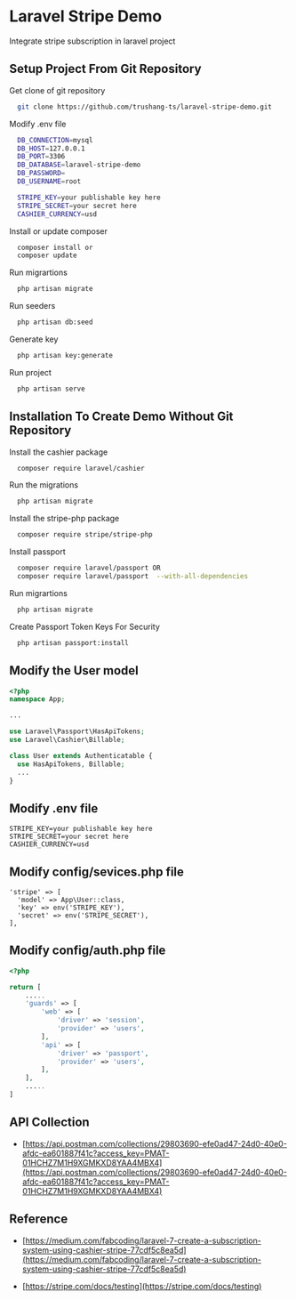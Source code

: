 
# Laravel Stripe Demo

Integrate stripe subscription in laravel project


## Setup Project From Git Repository

Get clone of git repository

```bash
  git clone https://github.com/trushang-ts/laravel-stripe-demo.git
```

Modify .env file

```bash
  DB_CONNECTION=mysql
  DB_HOST=127.0.0.1
  DB_PORT=3306
  DB_DATABASE=laravel-stripe-demo
  DB_PASSWORD=
  DB_USERNAME=root

  STRIPE_KEY=your publishable key here
  STRIPE_SECRET=your secret here
  CASHIER_CURRENCY=usd
```

Install or update composer

```bash
  composer install or
  composer update
```

Run migrartions

```bash
  php artisan migrate
```

Run seeders

```bash
  php artisan db:seed
```

Generate key

```bash
  php artisan key:generate
```

Run project

```bash
  php artisan serve
```


## Installation To Create Demo Without Git Repository

Install the cashier package

```bash
  composer require laravel/cashier
```

Run the migrations

```bash
  php artisan migrate
```

Install the stripe-php package

```bash
  composer require stripe/stripe-php
```

Install passport

```bash
  composer require laravel/passport OR 
  composer require laravel/passport  --with-all-dependencies
```

Run migrartions 

```bash
  php artisan migrate
```

Create Passport Token Keys For Security 

```bash
  php artisan passport:install
```
    
## Modify the User model

```php
<?php
namespace App;

...

use Laravel\Passport\HasApiTokens;
use Laravel\Cashier\Billable;

class User extends Authenticatable {
  use HasApiTokens, Billable;
  ...
}
```

## Modify .env file

```
STRIPE_KEY=your publishable key here
STRIPE_SECRET=your secret here
CASHIER_CURRENCY=usd
```

## Modify config/sevices.php file

```
'stripe' => [
  'model' => App\User::class,
  'key' => env('STRIPE_KEY'),
  'secret' => env('STRIPE_SECRET'),
],

```

## Modify config/auth.php file

```php
<?php

return [
    .....
    'guards' => [
        'web' => [
            'driver' => 'session',
            'provider' => 'users',
        ],
        'api' => [
            'driver' => 'passport',
            'provider' => 'users',
        ],
    ],
    .....
]
```


## API Collection

 - [https://api.postman.com/collections/29803690-efe0ad47-24d0-40e0-afdc-ea601887f41c?access_key=PMAT-01HCHZ7M1H9XGMKXD8YAA4MBX4](https://api.postman.com/collections/29803690-efe0ad47-24d0-40e0-afdc-ea601887f41c?access_key=PMAT-01HCHZ7M1H9XGMKXD8YAA4MBX4)

## Reference

 - [https://medium.com/fabcoding/laravel-7-create-a-subscription-system-using-cashier-stripe-77cdf5c8ea5d](https://medium.com/fabcoding/laravel-7-create-a-subscription-system-using-cashier-stripe-77cdf5c8ea5d)
 
 - [https://stripe.com/docs/testing](https://stripe.com/docs/testing)
